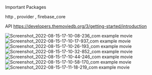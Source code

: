 Important Packages

http , provider , firebase_core

API
https://developers.themoviedb.org/3/getting-started/introduction

![Screenshot_2022-08-15-17-10-08-236_com example movie](https://user-images.githubusercontent.com/91227030/186210662-c11e8af8-be56-4972-8ecd-5dfdd5e2bb91.jpg)
![Screenshot_2022-08-15-17-10-17-937_com example movie](https://user-images.githubusercontent.com/91227030/186210780-2816dbf1-2a5e-49e9-8547-868e3b42efad.jpg)
![Screenshot_2022-08-15-17-10-26-193_com example movie](https://user-images.githubusercontent.com/91227030/186210809-29324ff5-2e6a-4f9c-9978-2a5f72a1572f.jpg)
![Screenshot_2022-08-15-17-10-32-852_com example movie](https://user-images.githubusercontent.com/91227030/186210833-4da93e07-d941-4ba6-8577-43a5a9b53c81.jpg)
![Screenshot_2022-08-15-17-10-44-246_com example movie](https://user-images.githubusercontent.com/91227030/186210834-b218da0f-2352-4e35-bada-d8da012b2d4d.jpg)
![Screenshot_2022-08-15-17-10-58-170_com example movie](https://user-images.githubusercontent.com/91227030/186210859-53060b3e-4301-4d83-a7dd-be0535d5a613.jpg)
![Screenshot_2022-08-15-17-11-18-219_com example movie](https://user-images.githubusercontent.com/91227030/186210929-807faa35-c323-4512-be9e-a5ee26d239a2.jpg)




